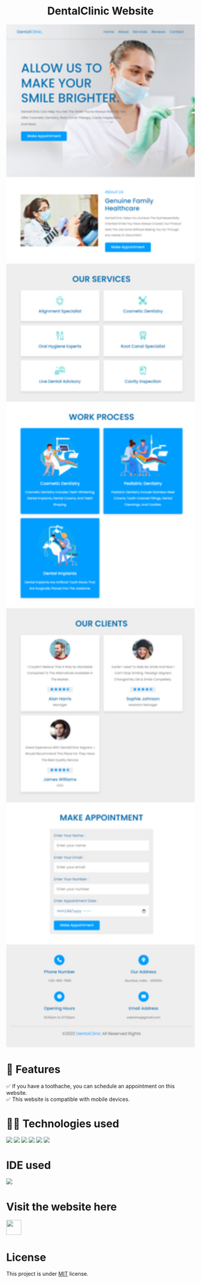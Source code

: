 <h1 align="center">DentalClinic Website</h1>

<div align="center">
    <img width="600" src="https://github.com/ValentineFernandes/ValentineFernandes/blob/main/Portfolio/DentalClinicWebsite.png"> 
</div>

# 📝 Features
✅ If you have a toothache, you can schedule an appointment on this website.<br/> 
✅ This website is compatible with mobile devices. 

# 👩‍💻 Technologies used
<img src="https://img.shields.io/badge/HTML5-FF3300?style=for-the-badge&logo=html5&logoColor=white">
<img src="https://img.shields.io/badge/CSS3-0066FF?style=for-the-badge&logo=css3&logoColor=white">
<img src="https://img.shields.io/badge/Bootstrap-993399?style=for-the-badge&logo=bootstrap&logoColor=white">
<img src="https://img.shields.io/badge/JavaScript-FFF600?style=for-the-badge&logo=javascript&logoColor=white">
<img src="https://img.shields.io/badge/PHP-777BB4?style=for-the-badge&logo=php&logoColor=white">
<img src="https://img.shields.io/badge/SQL-4EB0E5?style=for-the-badge&logo=mysql&logoColor=white">

# IDE used
<img src="https://img.shields.io/badge/Visual_Studio_Code-0078D4?style=for-the-badge&logo=visual%20studio%20code&logoColor=white">

# Visit the website here
<a href="https://valentinefernandes.github.io/DentalClinic-Website/">  
<img width="40" height="40" src="https://github.com/ValentineFernandes/ValentineFernandes/blob/main/Portfolio/github.png"></a>

# License
This project is under <a href="https://github.com/ValentineFernandes/DentalClinic-Website/blob/main/LICENSE">MIT</a> license.  

 
